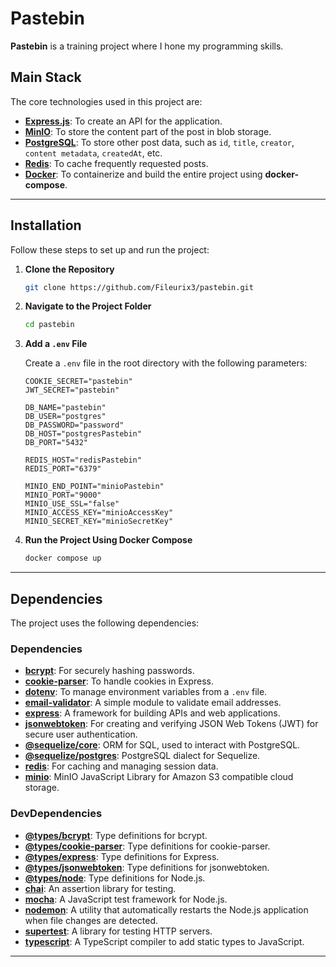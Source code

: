 # Pastebin

**Pastebin** is a training project where I hone my programming skills.

## Main Stack

The core technologies used in this project are:

- [**Express.js**](https://expressjs.com/): To create an API for the application.
- [**MinIO**](https://min.io/): To store the content part of the post in blob storage.
- [**PostgreSQL**](https://www.postgresql.org/): To store other post data, such as `id`, `title`, `creator`, `content metadata`, `createdAt`, etc.
- [**Redis**](https://redis.io/): To cache frequently requested posts.
- [**Docker**](https://www.docker.com/): To containerize and build the entire project using **docker-compose**.

---

## Installation

Follow these steps to set up and run the project:

1. **Clone the Repository**

   ```bash
   git clone https://github.com/Fileurix3/pastebin.git
   ```

2. **Navigate to the Project Folder**

   ```bash
   cd pastebin
   ```

3. **Add a `.env` File**

   Create a `.env` file in the root directory with the following parameters:

   ```env
   COOKIE_SECRET="pastebin"
   JWT_SECRET="pastebin"

   DB_NAME="pastebin"
   DB_USER="postgres"
   DB_PASSWORD="password"
   DB_HOST="postgresPastebin"
   DB_PORT="5432"

   REDIS_HOST="redisPastebin"
   REDIS_PORT="6379"

   MINIO_END_POINT="minioPastebin"
   MINIO_PORT="9000"
   MINIO_USE_SSL="false"
   MINIO_ACCESS_KEY="minioAccessKey"
   MINIO_SECRET_KEY="minioSecretKey"
   ```

4. **Run the Project Using Docker Compose**

   ```bash
   docker compose up
   ```

---

## Dependencies

The project uses the following dependencies:

### Dependencies

- **[bcrypt](https://www.npmjs.com/package/bcrypt)**: For securely hashing passwords.
- **[cookie-parser](https://www.npmjs.com/package/cookie-parser)**: To handle cookies in Express.
- **[dotenv](https://www.npmjs.com/package/dotenv)**: To manage environment variables from a `.env` file.
- **[email-validator](https://www.npmjs.com/package/email-validator)**: A simple module to validate email addresses.
- **[express](https://www.npmjs.com/package/express)**: A framework for building APIs and web applications.
- **[jsonwebtoken](https://www.npmjs.com/package/jsonwebtoken)**: For creating and verifying JSON Web Tokens (JWT) for secure user authentication.
- **[@sequelize/core](https://www.npmjs.com/package/@sequelize/core)**: ORM for SQL, used to interact with PostgreSQL.
- **[@sequelize/postgres](https://www.npmjs.com/package/@sequelize/postgres)**: PostgreSQL dialect for Sequelize.
- **[redis](https://www.npmjs.com/package/redis)**: For caching and managing session data.
- **[minio](https://www.npmjs.com/package/minio)**: MinIO JavaScript Library for Amazon S3 compatible cloud storage.

### DevDependencies

- **[@types/bcrypt](https://www.npmjs.com/package/@types/bcrypt)**: Type definitions for bcrypt.
- **[@types/cookie-parser](https://www.npmjs.com/package/@types/cookie-parser)**: Type definitions for cookie-parser.
- **[@types/express](https://www.npmjs.com/package/@types/express)**: Type definitions for Express.
- **[@types/jsonwebtoken](https://www.npmjs.com/package/@types/jsonwebtoken)**: Type definitions for jsonwebtoken.
- **[@types/node](https://www.npmjs.com/package/@types/node)**: Type definitions for Node.js.
- **[chai](https://www.npmjs.com/package/chai)**: An assertion library for testing.
- **[mocha](https://www.npmjs.com/package/mocha)**: A JavaScript test framework for Node.js.
- **[nodemon](https://www.npmjs.com/package/nodemon)**: A utility that automatically restarts the Node.js application when file changes are detected.
- **[supertest](https://www.npmjs.com/package/supertest)**: A library for testing HTTP servers.
- **[typescript](https://www.npmjs.com/package/typescript)**: A TypeScript compiler to add static types to JavaScript.

---
